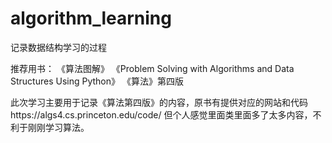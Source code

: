 # algorithm_learning
记录数据结构学习的过程


推荐用书：
《算法图解》
《Problem Solving with Algorithms and Data Structures Using Python》
《算法》第四版


此次学习主要用于记录《算法第四版》的内容，原书有提供对应的网站和代码https://algs4.cs.princeton.edu/code/
但个人感觉里面类里面多了太多内容，不利于刚刚学习算法。
